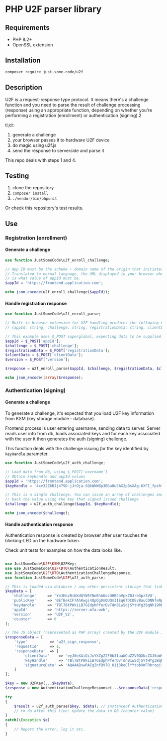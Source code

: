 # PHP U2F parser library

## Requirements

 - PHP 8.2+
 - OpenSSL extension

 ## Installation

 ```bash
 composer require just-some-code/u2f
 ```

 ## Description

 U2F is a request-response type protocol. It means there's a challenge function and you need to
 parse the result of challenge processing (response) using an appropriate function, depending on whether you're
 performing a registration (enrollment) or authentication (signing).2

 tl;dr:

 1. generate a challenge
 2. your browser passes it to hardware U2F device
 3. do magic using u2f.js
 4. send the response to serverside and parse it

 This repo deals with steps 1 and 4.

## Testing

1. clone the repository
2. `composer install`
3. `./vendor/bin/phpunit`

Or check this repository's test results.

## Use

### Registration (enrollment)

#### Generate a challenge

```php
use function JustSomeCode\u2f_enroll_challenge;

// App ID must be the scheme + domain name of the origin that initiates U2F
// Translated to normal language, the URL displayed in your browser where you loaded the UI for dealing with U2F
// is what value of appId must be.
$appId = 'https://frontend.application.com';

echo json_encode(u2f_enroll_challenge($appId));
```

#### Handle registration response

```php
use function JustSomeCode\u2f_enroll_parse;

// Built-in browser extension for U2F handling produces the following object:
// {appId: string, challenge: string, registrationData: string, clientData: string, version: string}

// This example uses $_POST superglobal, expecting data to be supplied via HTTP
$appId = $_POST['appId'];
$challenge = $_POST['challenge'];
$registrationData = $_POST['registrationData'];
$clientData = $_POST['clientData'];
$version = $_POST['version'];

$response = u2f_enroll_parse($appId, $challenge, $registrationData, $clientData, $version);

echo json_encode((array)$response);
```


### Authentication (signing)

#### Generate a challenge

To generate a challenge, it's expected that you load U2F key information from KSM (key storage module - database).

Frontend process is user entering username, sending data to server. Server reads user info from db, loads associated keys
and for each key associated with the user it then generates the auth (signing) challenge.

This function deals with the challenge issuing *for* the key identified by `keyHandle` parameter.

```php
use function JustSomeCode\u2f_auth_challenge;

// Load data from db, using $_POST['username']
// Obtain keyHandle and appId values
$appId = 'https://frontend.application.com';
$keyHandle = '4xv32Z6BJj479D-jJrOja-SQkWkWBp3BGu8uEAX2pBsXAg-6XFI_fpshtMv33wcFL6qeXSKFZmLQih2JrnajVA';

// This is a single challenge. You can issue an array of challenges and handle it @ frontend, then send
// back the value using the key that signed issued challenge
$challenge = u2f_auth_challenge($appId, $keyHandle);

echo json_encode($challenge);
```

#### Handle authentication response

Authentication response is created by browser after user touches the blinking-LED on the hardware token.

Check unit tests for examples on how the data looks like.

```php

use JustSomeCode\U2F\KSM\U2FKey;
use use JustSomeCode\U2F\DTO\AuthenticationResult;
use JustSomeCode\U2F\DTO\AuthenticationChallengeResponse;
use function JustSomeCode\U2F\u2f_auth_parse;

// This is loaded via database / any other persistent storage that links the request with the key
$keyData = [
   'challenge'     => 'YnJHbzRiNXdQYW5YNnBhbUozOHBJaVpkZ0Jrb3pzSVU',
   'publicKey'     => 'BEfBekIF7AhKwgi4QpQg0mQUQmIIEq6fDCOEv8auCDNNfeNpdNLrRFfAB9KjlBxp/pxjl45v2CnSOuSH+nmHMuk=',
   'keyHandle'     => 'TBl7BtPWkiiB7GEdphPferDvTdnB1wSdjSYtHYg3BqNh19RKSNgv6-hPROB-pqeoq3rlel5NsnFqeLUAhF5Nbg',
   'appId'         => 'https://server.mfa.web',
   'version'       => 'U2F_V2',
   'counter'       => 0
];

// The JS object (represented as PHP array) created by the U2F module in browser
$responseData = [
    'type'          => 'u2f_sign_response',
    'requestId'     => 1,
    'responseData'  => [
        'clientData'    => 'eyJ0eXAiOiJuYXZpZ2F0b3IuaWQuZ2V0QXNzZXJ0aW9uIiwiY2hhbGxlbmdlIjoiWW5KSGJ6UmlOWGRRWVc1WU5uQmhiVW96T0hCSmFWcGtaMEpyYjNwelNWVSIsIm9yaWdpbiI6Imh0dHBzOi8vc2VydmVyLm1mYS53ZWIiLCJjaWRfcHVia2V5IjoiIn0',
        'keyHandle'     => 'TBl7BtPWkiiB7GEdphPferDvTdnB1wSdjSYtHYg3BqNh19RKSNgv6-hPROB-pqeoq3rlel5NsnFqeLUAhF5Nbg',
        'signatureData' => 'AQAAABswRAIgZnfBV7O_O1j3keClYYtobXWFRbropjiYATy_RoVwp8oCIHFvZjRFP5tGDB1qY6vJZ250yAnw8J_ZLVMZ8RN3kOr5'
    ]
];

$key = new U2FKey(...$keyData);
$response = new AuthenticationChallengeResponse(...$responseData['responseData']);

try
{
    $result = u2f_auth_parse($key, $data); // instanceof AuthenticationResult
    // to do after this line: update the data in DB (counter value)
}
catch(\Exception $e)
{
    // Report the error, log it etc.
}
```